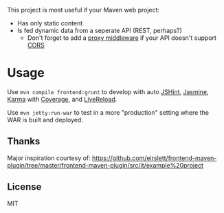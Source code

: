 This project is most useful if your Maven web project:
* Has only static content
* Is fed dynamic data from a seperate API (REST, perhaps?)
  * Don't forget to add a [proxy middleware](https://github.com/drewzboto/grunt-connect-proxy) if your API doesn't support [CORS](https://en.wikipedia.org/wiki/Cross-origin_resource_sharing)

# Usage
Use `mvn compile frontend:grunt` to develop with auto [JSHint](http://jshint.com), [Jasmine](https://jasmine.github.io), [Karma](https://karma-runner.github.io) with [Coverage](https://github.com/karma-runner/karma-coverage), and [LiveReload](https://github.com/napcs/node-livereload).

 Use `mvn jetty:run-war` to test in a more "production" setting where the WAR is built and deployed.

## Thanks
Major inspiration courtesy of: https://github.com/eirslett/frontend-maven-plugin/tree/master/frontend-maven-plugin/src/it/example%20project

## License
MIT
